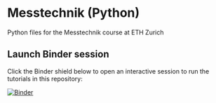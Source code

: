 # Messtechnik (Python) 

Python files for the Messtechnik course at ETH Zurich

## Launch Binder session

Click the Binder shield below to open an interactive session to run the tutorials in this repository:

[![Binder](https://mybinder.org/badge_logo.svg)](https://mybinder.org/v2/gh/JeschkeLab/messtechnikpy/main)

